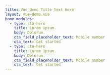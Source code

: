 ```yaml
---
title: Vue demo Title text here!
layout: vue-demo.vue
home_modules:
  - type: cta-hero
    title: Lorem ipsum.
    body: Dolorum.
    cta_field_placeholder_text: Mobile number
    cta_text: Get started
  - type: cta-hero
    title: Lorem ipsum.
    body: Dolorum.
    cta_field_placeholder_text: Mobile number
    cta_text: Get started
---
```

